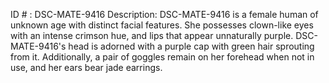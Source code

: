 ID # : DSC-MATE-9416
Description: DSC-MATE-9416 is a female human of unknown age with distinct facial features. She possesses clown-like eyes with an intense crimson hue, and lips that appear unnaturally purple. DSC-MATE-9416's head is adorned with a purple cap with green hair sprouting from it. Additionally, a pair of goggles remain on her forehead when not in use, and her ears bear jade earrings.